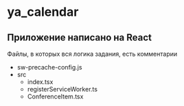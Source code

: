 # ya_calendar

## Приложение написано на React

Файлы, в которых вся логика задания, есть комментарии
- sw-precache-config.js
- src
  - index.tsx
  - registerServiceWorker.ts
  - ConferenceItem.tsx
